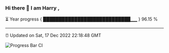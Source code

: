 ### Hi there 👋 I am Harry , 

⏳ Year progress { ████████████████████████████▁▁ } 96.15 %

---

⏰ Updated on Sat, 17 Dec 2022 22:18:48 GMT

![Progress Bar CI](https://github.com/duykhang68/duykhang68/workflows/Progress%20Bar%20CI/badge.svg)
